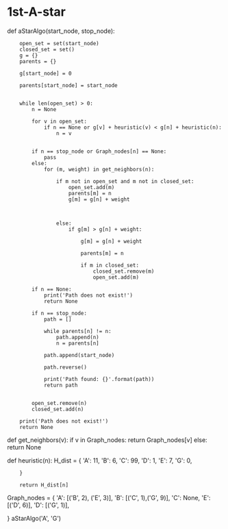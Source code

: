 # 1st-A-star
def aStarAlgo(start_node, stop_node):
         
        open_set = set(start_node) 
        closed_set = set()
        g = {}
        parents = {}
 
        g[start_node] = 0

        parents[start_node] = start_node
         
         
        while len(open_set) > 0:
            n = None

            for v in open_set:
                if n == None or g[v] + heuristic(v) < g[n] + heuristic(n):
                    n = v
             
                     
            if n == stop_node or Graph_nodes[n] == None:
                pass
            else:
                for (m, weight) in get_neighbors(n):
                   
                    if m not in open_set and m not in closed_set:
                        open_set.add(m)
                        parents[m] = n
                        g[m] = g[n] + weight
                         
     

                    else:
                        if g[m] > g[n] + weight:

                            g[m] = g[n] + weight
                            
                            parents[m] = n

                            if m in closed_set:
                                closed_set.remove(m)
                                open_set.add(m)
 
            if n == None:
                print('Path does not exist!')
                return None
 
            if n == stop_node:
                path = []
 
                while parents[n] != n:
                    path.append(n)
                    n = parents[n]
 
                path.append(start_node)
 
                path.reverse()
 
                print('Path found: {}'.format(path))
                return path
 
 
            open_set.remove(n)
            closed_set.add(n)
 
        print('Path does not exist!')
        return None
         

def get_neighbors(v):
    if v in Graph_nodes:
        return Graph_nodes[v]
    else:
        return None

def heuristic(n):
        H_dist = {
            'A': 11,
            'B': 6,
            'C': 99,
            'D': 1,
            'E': 7,
            'G': 0,
                        
        }
 
        return H_dist[n]
 
  
Graph_nodes = {
    'A': [('B', 2), ('E', 3)],
    'B': [('C', 1),('G', 9)],
    'C': None,
    'E': [('D', 6)],
    'D': [('G', 1)],
     
}
aStarAlgo('A', 'G')
